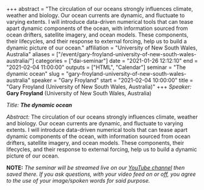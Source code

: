+++
abstract = "The circulation of our oceans strongly influences climate, weather and biology. Our ocean currents are dynamic, and fluctuate to varying extents. I will introduce data-driven numerical tools that can tease apart dynamic components of the ocean, with information sourced from ocean drifters, satellite imagery, and ocean models. These components, their lifecycles, and their response to external forcing, help us to build a dynamic picture of our ocean."
affiliation = "University of New South Wales, Australia"
aliases = ["/event/gary-froyland-university-of-new-south-wales-australia/"]
categories = ["dai-seminar"]
date = "2021-01-26 12:12:10"
end = "2021-02-04 11:00:00"
outputs = ["HTML", "Calendar"]
seminar = "The dynamic ocean"
slug = "gary-froyland-university-of-new-south-wales-australia"
speaker = "Gary Froyland"
start = "2021-02-04 10:00:00"
title = "Gary Froyland (University of New South Wales, Australia)"
+++
*Speaker:* **Gary Froyland** (University of New South Wales, Australia)

*Title:* ***The dynamic ocean***

*Abstract:* The circulation of our oceans strongly influences climate,
weather and biology. Our ocean currents are dynamic, and fluctuate to
varying extents. I will introduce data-driven numerical tools that can
tease apart dynamic components of the ocean, with information sourced
from ocean drifters, satellite imagery, and ocean models. These
components, their lifecycles, and their response to external forcing,
help us to build a dynamic picture of our ocean.

**NOTE:** *The seminar will be streamed live on our [YouTube
channel](https://www.youtube.com/channel/UCyNNg155G3iLS7l-qZjboyg) then
saved there. If you ask questions, with your video feed on or off, you
agree to the use of your image/spoken words for said purpose.*
